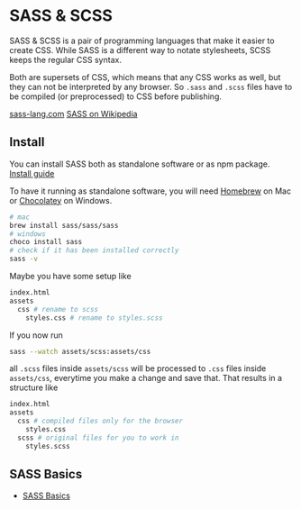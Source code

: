 # SASS & SCSS

SASS & SCSS is a pair of programming languages that make it easier to create CSS. While SASS is a different way to notate stylesheets, SCSS keeps the regular CSS syntax.

Both are supersets of CSS, which means that any CSS works as well, but they can not be interpreted by any browser. So `.sass` and `.scss` files have to be compiled (or preprocessed) to CSS before publishing.

[sass-lang.com](https://sass-lang.com)
[SASS on Wikipedia](https://de.wikipedia.org/wiki/Sass_(Stylesheet-Sprache))

## Install

You can install SASS both as standalone software or as npm package.
[Install guide](https://sass-lang.com/install)

To have it running as standalone software, you will need [Homebrew](https://brew.sh) on Mac or [Chocolatey](https://chocolatey.org) on Windows.

```bash
# mac
brew install sass/sass/sass
# windows
choco install sass
# check if it has been installed correctly
sass -v
```

Maybe you have some setup like
```bash
index.html
assets
  css # rename to scss
    styles.css # rename to styles.scss
```
If you now run
```bash
sass --watch assets/scss:assets/css
```
all `.scss` files inside `assets/scss` will be processed to `.css` files inside `assets/css`, everytime you make a change and save that. That results in a structure like
```bash
index.html
assets
  css # compiled files only for the browser
    styles.css
  scss # original files for you to work in
    styles.scss
```

## SASS Basics

- [SASS Basics](https://sass-lang.com/guide)
